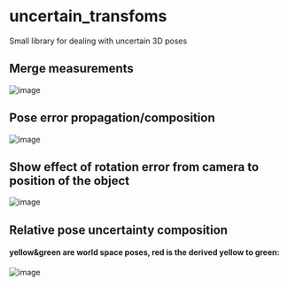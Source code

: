 # uncertain_transfoms
Small library for dealing with uncertain 3D poses 


## Merge measurements
![image](https://github.com/androclassic/uncertain_transfoms/assets/1941529/094790d6-11f8-4e59-b353-abf06679b3b6)
## Pose error propagation/composition
![image](https://github.com/androclassic/uncertain_transfoms/assets/1941529/c93b07be-f16d-4989-93b7-3c0b101a8ba8)
## Show effect of rotation error from camera to position of the object
![image](https://github.com/androclassic/uncertain_transfoms/assets/1941529/5e8e3738-8632-452f-af8e-cdb21e1b2b15)
## Relative pose uncertainty composition 
#### yellow&green are world space poses, red is the derived yellow to green:
![image](https://github.com/androclassic/uncertain_transfoms/assets/1941529/3945f9e8-f684-4291-8d11-46eaed32e905)
